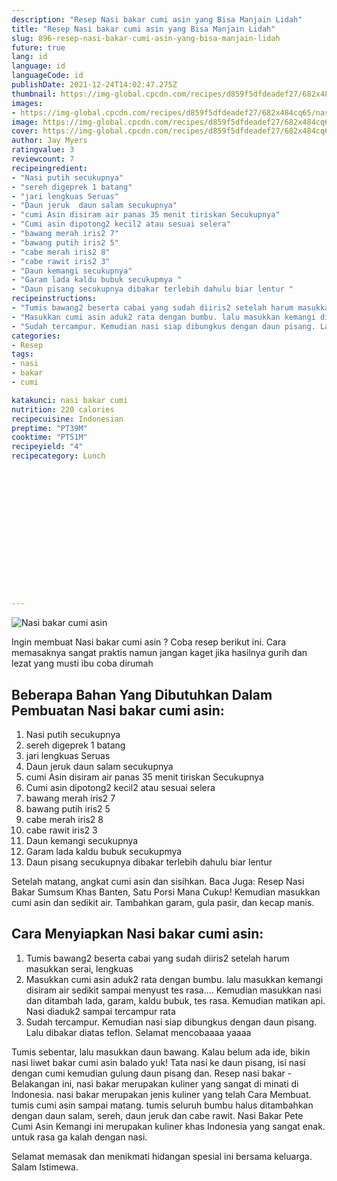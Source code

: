 ```yaml
---
description: "Resep Nasi bakar cumi asin yang Bisa Manjain Lidah"
title: "Resep Nasi bakar cumi asin yang Bisa Manjain Lidah"
slug: 896-resep-nasi-bakar-cumi-asin-yang-bisa-manjain-lidah
future: true
lang: id
language: id
languageCode: id
publishDate: 2021-12-24T14:02:47.275Z 
thumbnail: https://img-global.cpcdn.com/recipes/d859f5dfdeadef27/682x484cq65/nasi-bakar-cumi-asin-foto-resep-utama.png
images:
- https://img-global.cpcdn.com/recipes/d859f5dfdeadef27/682x484cq65/nasi-bakar-cumi-asin-foto-resep-utama.png
image: https://img-global.cpcdn.com/recipes/d859f5dfdeadef27/682x484cq65/nasi-bakar-cumi-asin-foto-resep-utama.png
cover: https://img-global.cpcdn.com/recipes/d859f5dfdeadef27/682x484cq65/nasi-bakar-cumi-asin-foto-resep-utama.png
author: Jay Myers
ratingvalue: 3
reviewcount: 7
recipeingredient:
- "Nasi putih secukupnya"
- "sereh digeprek 1 batang"
- "jari lengkuas Seruas"
- "Daun jeruk  daun salam secukupnya"
- "cumi Asin disiram air panas 35 menit tiriskan Secukupnya"
- "Cumi asin dipotong2 kecil2 atau sesuai selera"
- "bawang merah iris2 7"
- "bawang putih iris2 5"
- "cabe merah iris2 8"
- "cabe rawit iris2 3"
- "Daun kemangi secukupnya"
- "Garam lada kaldu bubuk secukupmya "
- "Daun pisang secukupnya dibakar terlebih dahulu biar lentur "
recipeinstructions:
- "Tumis bawang2 beserta cabai yang sudah diiris2 setelah harum masukkan serai, lengkuas"
- "Masukkan cumi asin aduk2 rata dengan bumbu. lalu masukkan kemangi disiram air sedikit sampai menyust tes rasa.... Kemudian masukkan nasi dan ditambah lada, garam, kaldu bubuk, tes rasa. Kemudian matikan api. Nasi diaduk2 sampai tercampur rata"
- "Sudah tercampur. Kemudian nasi siap dibungkus dengan daun pisang. Lalu dibakar diatas teflon. Selamat mencobaaaa yaaaa"
categories:
- Resep
tags:
- nasi
- bakar
- cumi

katakunci: nasi bakar cumi 
nutrition: 220 calories
recipecuisine: Indonesian
preptime: "PT39M"
cooktime: "PT51M"
recipeyield: "4"
recipecategory: Lunch


     
    
    
    
    
    
    
    
    
    
    
      
    
---
```



![Nasi bakar cumi asin](https://img-global.cpcdn.com/recipes/d859f5dfdeadef27/682x484cq65/nasi-bakar-cumi-asin-foto-resep-utama.png)

Ingin membuat Nasi bakar cumi asin ? Coba resep berikut ini. Cara memasaknya sangat praktis namun jangan kaget jika hasilnya gurih dan lezat yang musti ibu coba dirumah

<!--inarticleads1-->

## Beberapa Bahan Yang Dibutuhkan Dalam Pembuatan Nasi bakar cumi asin:

1. Nasi putih secukupnya
1. sereh digeprek 1 batang
1. jari lengkuas Seruas
1. Daun jeruk  daun salam secukupnya
1. cumi Asin disiram air panas 35 menit tiriskan Secukupnya
1. Cumi asin dipotong2 kecil2 atau sesuai selera
1. bawang merah iris2 7
1. bawang putih iris2 5
1. cabe merah iris2 8
1. cabe rawit iris2 3
1. Daun kemangi secukupnya
1. Garam lada kaldu bubuk secukupmya 
1. Daun pisang secukupnya dibakar terlebih dahulu biar lentur 

Setelah matang, angkat cumi asin dan sisihkan. Baca Juga: Resep Nasi Bakar Sumsum Khas Banten, Satu Porsi Mana Cukup! Kemudian masukkan cumi asin dan sedikit air. Tambahkan garam, gula pasir, dan kecap manis. 

<!--inarticleads2-->

## Cara Menyiapkan Nasi bakar cumi asin:

1. Tumis bawang2 beserta cabai yang sudah diiris2 setelah harum masukkan serai, lengkuas
1. Masukkan cumi asin aduk2 rata dengan bumbu. lalu masukkan kemangi disiram air sedikit sampai menyust tes rasa.... Kemudian masukkan nasi dan ditambah lada, garam, kaldu bubuk, tes rasa. Kemudian matikan api. Nasi diaduk2 sampai tercampur rata
1. Sudah tercampur. Kemudian nasi siap dibungkus dengan daun pisang. Lalu dibakar diatas teflon. Selamat mencobaaaa yaaaa


Tumis sebentar, lalu masukkan daun bawang. Kalau belum ada ide, bikin nasi liwet bakar cumi asin balado yuk! Tata nasi ke daun pisang, isi nasi dengan cumi kemudian gulung daun pisang dan. Resep nasi bakar - Belakangan ini, nasi bakar merupakan kuliner yang sangat di minati di Indonesia. nasi bakar merupakan jenis kuliner yang telah Cara Membuat. tumis cumi asin sampai matang. tumis seluruh bumbu halus ditambahkan dengan daun salam, sereh, daun jeruk dan cabe rawit. Nasi Bakar Pete Cumi Asin Kemangi ini merupakan kuliner khas Indonesia yang sangat enak. untuk rasa ga kalah dengan nasi. 

Selamat memasak dan menikmati hidangan spesial ini bersama keluarga. Salam Istimewa.
